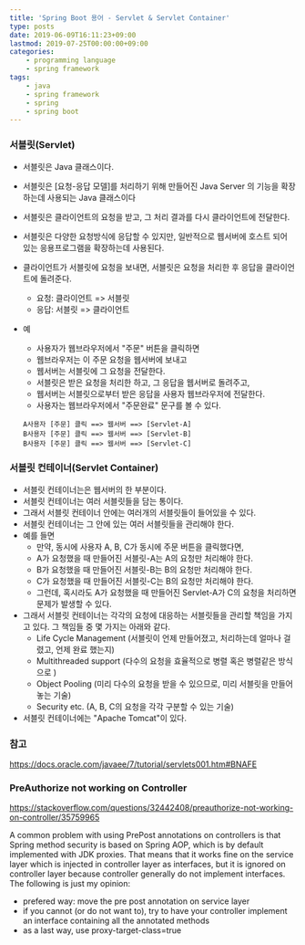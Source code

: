 ```yaml
---
title: 'Spring Boot 용어 - Servlet & Servlet Container'
type: posts
date: 2019-06-09T16:11:23+09:00
lastmod: 2019-07-25T00:00:00+09:00
categories: 
    - programming language
    - spring framework 
tags: 
    - java
    - spring framework
    - spring
    - spring boot
---
```


### 서블릿(Servlet)

* 서블릿은 Java 클래스이다.
* 서블릿은 [요청-응답 모델]를 처리하기 위해 만들어진 Java Server 의 기능을 확장하는데 사용되는 Java 클래스이다
* 서블릿은 클라이언트의 요청을 받고, 그 처리 결과를 다시 클라이언트에 전달한다.
* 서블릿은 다양한 요청방식에 응답할 수 있지만, 일반적으로 웹서버에 호스트 되어 있는 응용프로그램을 확장하는데 사용된다. 
* 클라이언트가 서블릿에 요청을 보내면, 서블릿은 요청을 처리한 후 응답을 클라이언트에 돌려준다.
    - 요청: 클라이언트 => 서블릿
    - 응답: 서블릿 => 클라이언트   
* 예
    - 사용자가 웹브라우저에서 "주문" 버튼을 클릭하면
    - 웹브라우저는 이 주문 요청을 웹서버에 보내고
    - 웹서버는 서블릿에 그 요청을 전달한다.
    - 서블릿은 받은 요청을 처리한 하고, 그 응답을 웹서버로 돌려주고,
    - 웹서버는 서블릿으로부터 받은 응답을 사용자 웹브라우저에 전달한다.
    - 사용자는 웹브라우저에서 "주문완료" 문구를 볼 수 있다.
    
    ```
    A사용자 [주문] 클릭 ==> 웹서버 ==> [Servlet-A]
    B사용자 [주문] 클릭 ==> 웹서버 ==> [Servlet-B]
    B사용자 [주문] 클릭 ==> 웹서버 ==> [Servlet-C]
    ```

### 서블릿 컨테이너(Servlet Container)

* 서블릿 컨테이너는은 웹서버의 한 부분이다.
* 서블릿 컨테이너는 여러 서블릿들을 담는 통이다.
* 그래서 서블릿 컨테이너 안에는 여러개의 서블릿들이 들어있을 수 있다.
* 서블릿 컨테이너는 그 안에 있는 여러 서블릿들을 관리해야 한다.
* 예를 들면
    - 만약, 동시에 사용자 A, B, C가 동시에 주문 버튼을 클릭했다면,
    - A가 요청했을 때 만들어진 서블릿-A는 A의 요청만 처리해야 한다.
    - B가 요청했을 때 만들어진 서블릿-B는 B의 요청만 처리해야 한다.
    - C가 요청했을 때 만들어진 서블릿-C는 B의 요청만 처리해야 한다.
    - 그런데, 혹시라도 A가 요청했을 때 만들어진 Servlet-A가 C의 요청을 처리하면 문제가 발생할 수 있다.
* 그래서 서블릿 컨테이너는 각각의 요청에 대응하는 서블릿들을 관리할 책임을 가지고 있다. 그 책임들 중 몇 가지는 아래와 같다.
    - Life Cycle Management (서블릿이 언제 만들어졌고, 처리하는데 얼마나 걸렸고, 언제 완료 했는지)
    - Multithreaded support (다수의 요청을 효율적으로 병렬 혹은 병렬같은 방식으로 )
    - Object Pooling (미리 다수의 요청을 받을 수 있으므로, 미리 서블릿을 만들어 놓는 기술)
    - Security etc. (A, B, C의 요청을 각각 구분할 수 있는 기술)
* 서블릿 컨테이너에는 "Apache Tomcat"이 있다.


### 참고

https://docs.oracle.com/javaee/7/tutorial/servlets001.htm#BNAFE

### PreAuthorize not working on Controller

https://stackoverflow.com/questions/32442408/preauthorize-not-working-on-controller/35759965

A common problem with using PrePost annotations on controllers is that Spring method security is based on Spring AOP, which is by default implemented with JDK proxies.
That means that it works fine on the service layer which is injected in controller layer as interfaces, but it is ignored on controller layer because controller generally do not implement interfaces.
The following is just my opinion:

* prefered way: move the pre post annotation on service layer
* if you cannot (or do not want to), try to have your controller implement an interface containing all the annotated methods
* as a last way, use proxy-target-class=true
